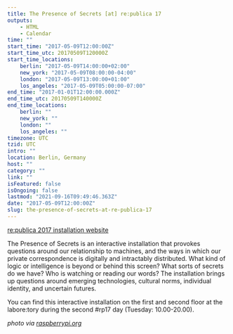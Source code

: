 ```yaml
---
title: The Presence of Secrets [at] re:publica 17
outputs:
    - HTML
    - Calendar
time: ""
start_time: "2017-05-09T12:00:00Z"
start_time_utc: 20170509T120000Z
start_time_locations:
    berlin: "2017-05-09T14:00:00+02:00"
    new_york: "2017-05-09T08:00:00-04:00"
    london: "2017-05-09T13:00:00+01:00"
    los_angeles: "2017-05-09T05:00:00-07:00"
end_time: "2017-01-01T12:00:00.000Z"
end_time_utc: 20170509T140000Z
end_time_locations:
    berlin: ""
    new_york: ""
    london: ""
    los_angeles: ""
timezone: UTC
tzid: UTC
intro: ""
location: Berlin, Germany
host: ""
category: ""
link: ""
isFeatured: false
isOngoing: false
lastmod: "2021-09-16T09:49:46.363Z"
date: "2017-05-09T12:00:00Z"
slug: the-presence-of-secrets-at-re-publica-17
---
```

<a href="https://re-publica.com/en/17/session/presence-secrets" target="_blank">re:publica 2017 installation website</a>

The Presence of Secrets is an interactive installation that provokes questions around our relationship to machines, and the ways in which our private correspondence is digitally and intractably distributed. What kind of logic or intelligence is beyond or behind this screen? What sorts of secrets do we have? Who is watching or reading our words? The installation brings up questions around emerging technologies, cultural norms, individual identity, and uncertain futures.

You can find this interactive installation on the first and second floor at the labore:tory during the second #rp17 day (Tuesday: 10.00-20.00).

*photo via <a href="https://www.raspberrypi.org/" target="_blank">raspberrypi.org</a>*